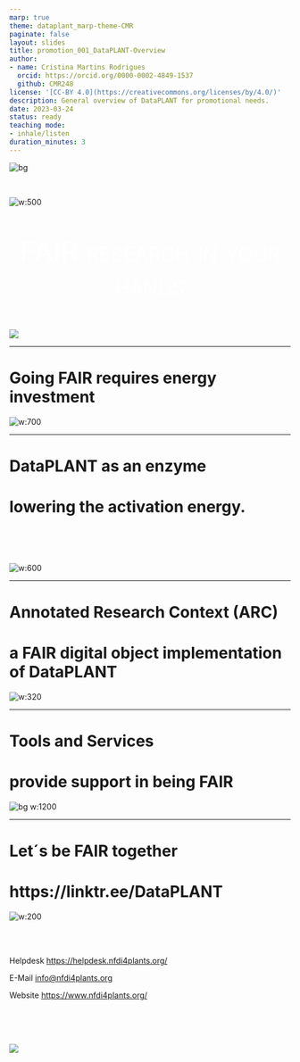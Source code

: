```yaml
---
marp: true
theme: dataplant_marp-theme-CMR
paginate: false
layout: slides
title: promotion_001_DataPLANT-Overview
author: 
- name: Cristina Martins Rodrigues
  orcid: https://orcid.org/0000-0002-4849-1537
  github: CMR248
license: '[CC-BY 4.0](https://creativecommons.org/licenses/by/4.0/)'
description: General overview of DataPLANT for promotional needs.
date: 2023-03-24
status: ready
teaching mode:
- inhale/listen
duration_minutes: 3
---
```


![bg](./../../../img/DataPLANT-Background.png)

<br>

![w:500](./../../../img/_logos/DataPLANT/DataPLANT_logo_bg_transparent.svg) 

<p style=
"color:white; text-align:center;  font-variant: small-caps; font-size: 50px"
>FAIR research in your hands</p>

###
![](./../../../img/DataPLANT-Background-Pictograms.png)

<!-- Source to slide(s) -->
<!-- ../../bricks/DataPLANT-Intro.md -->


---

# Going FAIR requires energy investment
<!-- _class: split -->

<div class=mdiv>

![w:700](./../../../img/FAIRData_ActivationEnergy.svg)
</div>

<!-- Source to slide(s) -->
<!-- ../../bricks/Going-FAIR-requires-energy-investment.md -->


---

# DataPLANT as an enzyme
<h1>
<span>
lowering the activation energy.
</span>
</h1>

<br>
<br>
<br>

![w:600](./../../../img/FAIRData_ActivationEnergy_withDataPLANT.svg)

<!-- Source to slide(s) -->
<!-- ../../bricks/DataPLANT-as-an-enzyme.md -->


---

# Annotated Research Context (ARC)
<h1>
<span>
a FAIR digital object implementation of DataPLANT
</span>
</h1>

<!-- _class: split -->

<div class=mdiv>

![w:320](./../../../img/DataPLANT_BigPicture_seq1-mid.png)
</div>

<!-- Source to slide(s) -->
<!-- ../../bricks/ARC_a-fdo-implementation-of-dataplant.md -->


---

# Tools and Services
<h1>
<span>
provide support in being FAIR
</span>
</h1>

![bg w:1200](./../../../img/Tools-and-Services-new_DataPLANT.png)

<!-- Source to slide(s) -->
<!-- ../../bricks/DataPLANT_Tools-and-Services.md -->


---

# Let´s be FAIR together
<h1>
<span>
https://linktr.ee/DataPLANT
</span>
</h1>

<!-- _class: split -->

<div class=ldiv>

![w:200](./../../../img/DataStewards_CommunityIntegration_img2.png)

</div>

<div class=mdiv>
<br>
<br>

Helpdesk
https://helpdesk.nfdi4plants.org/

E-Mail 
info@nfdi4plants.org

Website
https://www.nfdi4plants.org/
</div>

<div class=rdiv>
<br>
<br>
<br>

![](./../../../img/_qr-codes/QR_DataPLANT_Linktree.svg)
</div>

<!-- Source to slide(s) -->
<!-- ../../bricks/DataPLANT-Links.md -->
